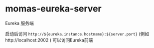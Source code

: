# momas-eureka-server

Eureka 服务端

启动后访问 `http://${eureka.instance.hostname}:${server.port}` (例如 http://localhost:2002 ) 可以访问Eureka前端